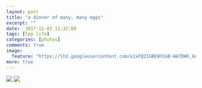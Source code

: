 ```yaml
---
layout: post
title: "a dinner of many, many eggs"
excerpt: ""
date:  2017-12-03 13:32:00
tags: [tpp life]
categories: [photos]
comments: true
image:
  feature: "https://lh3.googleusercontent.com/o1xFQZ1GBEWY2eB-WATDWh_kWZXavkfF0eVoP4VNJiNhH1XNLc55biASTHj-zBvSK4cPTwOImHLA3n23X0sssMkDOmy6BerLbEfqlAcUSyOX3e6rQczOR8QT0hTYQFPMzUH4wJu-vBPihaPbSFQXfHG0STStn0XspGIJkqIAUbLxuCb-e1A5Y68k2o6IOILKmzE_kavQunwb-INf6P10kDYv8VBJmDTarf0Xw6qJt7qXNbvC-40XDgd4fEsUWoEGtmqg7d6uiYVU4U16jQMzHhNWX0B51ZUmstVDJI3DmVuWSeh-RPxAK3RKu_dwtqyGrZRhl7P13ZOGCTXQ-aqx0w9Us2lKQIf_23m26yBGSc-S1Yvg4uxJ_IV7rv9JanGg7rPrSlWLt9K23SkLKd4C3PnxaVdksX26-RO0LhNWQ_r4HMWEPuWgB-orneYKRZg4pi0-SWMYQw5zenHqyfRZLtUeh6c-_zFnyWiDIDAwp-F37GwabiTdDsk_W2wdXq0rqtHo9fWLhntQkrQp0Y1vNJVQeRtllp20aPK9yw1PVmj4Fr9HpGiytNZD_Z8_cnOpqQDoDNzWVMR96-3EwOTuTrHfv5Mh6JlUorVh4xs3CKnAaQczHNrB8YQ22BALhGHptivqS3zt5U6G8Yh7kIU31jQwJVebCYMhnw=w1410-h942-no"
more: true
---
```


<img src="https://lh3.googleusercontent.com/OtRl-KvE1kc2nBG9rCtyVb8XVqJCyu1Q7j4QKT0wfpnCCKLgBxzhioXgGfje3tK-qUHTMwFsqeieNEnuRq-kT1YuwRUE39TNwp3Sgovc9EJuEyJRB45xre-mcWU6ZgBdI9jsPrPugj8ZHsqDjccxiIv1rp-ElU6vyQxwZ3RfbqhpaJ_REMNOS4oe31rsoYEL0KP6Y_Vk6uQANOYgRqthY8OaN1hO_syBZdAAHYPsd1HBhIMJC1WCPpzBpczkE7AwGacUtX6mwjbEovNHICGc1UnsrSU6Ofg8SiF4DkrX2S-TgrRHdRsKQVdsyxjvKvGu7xTGYiqNa9l--VnLmPNQi3dsoN6ivbG9q1AKFHoCVMgzisQTzhzUwereDnXlMWLMviY3EMhfZAk7WuPSKsffRXkUDt57P6L7ygczINnYmzouf9hIBIyjs6A96Bg2SB6rLDzOJM1vRIv3z8mbQXk4e0EfQuLs_q2q7PunSr-XyYmehNpBeQhYV4lW4lrDsIc6V7Pb3x0y4D8kIE06_C8l7T8hkB1fImGcVGRaTZidtVGRWY4PZJwq0SaotqW11ZrxilA_Q8c-XeMdP3XeArJb_KvYPuUDtnCB0XQxTs3wgckS1zV6S8-pUWfKFRzhCjru5mJBQPdYXEXkljgxQ6Knj8wDevwOpP9mBg=w1410-h942-no">

<img src="https://lh3.googleusercontent.com/xBPnKNmDi_SSWhh7U2g8eigdyYMsLLknzlSNOSktq63_QrgiXtLQ60xJXzkEcnbHey-nzs8PLrnyUVzBtKOvizomqXWq0qfd6Abj4a9wG48UK77wwxZtvNX1pv3kNAUFVB0kN-8y8R0liasBELe5WKqG1e3w7QkiEhjEbmG7NQC-ERm_ecQjrgxT91lg1p-qXHBqLd8VifegnqDHhbgrG0s8xQ2CMpT4FtQbXyHYYlcC1pw4HCCZESRZeuIeG818fezVNpDBLv6o8R_K3Pf6bneb9sgzLzq3x4hVRX2u7A10iYOs7LewlqaabxfnB00RVFNAgHzKWO7jYE4SBNjy6BiVhuBMsP-mZnxMt17CBCx5PgCOn-muzU0jWGjsKHo2kf-OsVgdctgXdulaZzreRxgxzbnKWqQ-Q2dOfJJJ8pu8k6xcQi3La0XipI_vcqog8eeJrXfmybSSMh6s6gz36JXeCY9VH1ojx5BlEapRYfFVIlo_XF0OGoGHVtjutt1Khi_oNfLg_-a5j0cJYhFp-y-CbjR1iTFlUr4bUseX8oeCOAEfWp6zxporTktLysQBbZnLR_jV4gKsUnF2q2abV3CURpvy--qg7ZOY8pzwIWlmpcOt7w4-6DXm4C2USPJQr--2UMq7awb-OZMythvKASgWXHzMJ-T0AA=w1410-h942-no">



